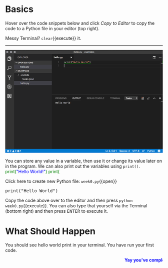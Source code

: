# Basics
Hover over the code snippets below and click *Copy to Editor* to copy the code to a Python file in your editor (top right).

Messy Terminal? `clear`{{execute}} it.

<hr>

![Terminal](./assets/HelloWorld.png)

You can store any value in a variable, then use it or change its value later on in the program. We can also print out the variables using ```print()```. <span style="color:green">print(</span><span style="color:blue">"Hello World!"</span><span style="color:green">)</span> <span style="color:green">print(</span>

Click here to create new Python file: `week0.py`{{open}}

<pre class="file" data-filename="week0.py" data-target="replace">
print("Hello World")
</pre>

Copy the code above over to the editor and then press
`python week0.py`{{execute}}. You can also type that yourself via the Terminal (bottom right) and then press <kbd>ENTER</kbd> to execute it.


# What Should Happen
You should see hello world print in your terminal. You have run your first code.

<marquee style='color: blue;'><b>Yay you've completed part 1!</b></marquee>
